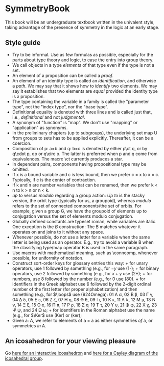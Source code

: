 # SymmetryBook
This book will be an undergraduate textbook written in the univalent style, taking advantage of the presence of symmetry in the logic at an early stage.

## Style guide

- Try to be informal.  Use as few formulas as possible, especially for the parts about type theory and logic, to ease the entry into group theory.
- We call objects in a type *elements* of that type even if the type is not a set.
- An element of a proposition can be called a *proof*.
- An element of an identity type is called an *identification*, and otherwise a *path*.
  We may say that it shows how to *identify* two elements.
  We may say it establishes that two elements are *equal* provided the identity type is a proposition.
- The type containing the variable in a family is called the "parameter type", not the "index type", nor the "base type".
- Definitional equality is denoted with three lines and is called just that, i.e., *definitional* and not *judgmental*.
- A synonym of "function" is "map".  We don't use "mapping" or "application" as synonyms.
- In the preliminary chapters (up to subgroups), the underlying set map U from groups to sets has to be applied explicitly. Thereafter, it can be a coercion.
- Composition of p: a=b and q: b=c is denoted by either p\ct q, or by q\cdot p, qp or q\circ p. The latter is preferred when p and q come from equivalences. The macro \ct currently produces a star.
- In dependent pairs, components having propositional type may be omitted.
- If x is a bound variable and c is less bound, then we prefer c = x to x = c. Typically, if c is the center of contraction.
- If k and n are number variables that can be renamed, then we prefer k < n to k > n or n < k.
- *up to* versus *modulo* regarding a group action: *Up to* is the stacky version, the orbit type (typically for us, a groupoid), whereas *modulo* refers to the set of connected components/the set of orbits. For example, given a group G, we have the groupoid of elements up to conjugation versus the set of elements modulo conjugation.
- Globally defined constants are typeset roman, while variables are italic. One exception is the *B* construction: The B matches whatever it operates on and joins to it without any space.
- Whenever possible, do not use a letter for a variable when the same letter is being used as an operator. E.g., try to avoid a variable B when the classifying type/map operator B is used in the same paragraph.
- Use macros with mathematical meaning, such as \conncomp, whenever possible, for uniformity of notation.
- Construct sort-order keys for glossary entries this way:
	   + for unary operators, use 1 followed by something (e.g., for $-y$ use (1-);
       + for binary operators, use 2 followed by something (e.g., for $x+y$ use (2+);
	   + for numbers, use 8 followed by the number (e.g., for $0$ use (80).
       + for identifiers in the Greek alphabet use 9 followed by the 2-digit ordinal number of
	     the first letter (for proper alphabetization) and then something (e.g., for $\loops$ use (924Omega):
						01 Α α, 02 Β β, 03 Γ γ, 04 Δ δ, 05 Ε ε, 06 Ζ ζ, 07 Η η, 08 Θ θ, 09 Ι ι,
				10 Κ κ, 11 Λ λ, 12 Μ μ, 13 Ν ν, 14 Ξ ξ, 15 Ο ο, 16 Π π, 17 Ρ ρ, 18 Σ σ, 19 Τ τ,
				20 Υ υ, 21 Φ φ, 22 Χ χ, 23 Ψ ψ, and 24 Ω ω;
       + for identifiers in the Roman alphabet use the name (e.g., for $\Ker$ use (Ker) or (ker);
- Given a: A, we refer to elements of a = a as either symmetries *of* a, or symmetries *in* A.

## An icosahedron for your viewing pleasure

Go [here for an interactive icosahedron](https://unimath.github.io/SymmetryBook/icosahedron.html)
and [here for a Cayley diagram of the icosahedral group](https://unimath.github.io/SymmetryBook/icocayley.html).
